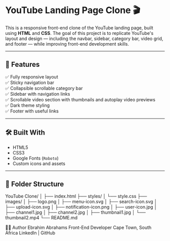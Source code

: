 # YouTube Landing Page Clone 🎬

This is a responsive front-end clone of the YouTube landing page, built using **HTML** and **CSS**. The goal of this project is to replicate YouTube's layout and design — including the navbar, sidebar, category bar, video grid, and footer — while improving front-end development skills.

---

## 📸 Features

✅ Fully responsive layout  
✅ Sticky navigation bar  
✅ Collapsible scrollable category bar  
✅ Sidebar with navigation links  
✅ Scrollable video section with thumbnails and autoplay video previews  
✅ Dark theme styling  
✅ Footer with useful links  

---

## 🛠️ Built With

- HTML5
- CSS3
- Google Fonts (`Roboto`)
- Custom icons and assets

---

## 📁 Folder Structure

YouTube Clone/
│
├── index.html
├── styles/
│ └── style.css
├── images/
│ ├── logo.png
│ ├── menu-icon.svg
│ ├── search-icon.svg
│ ├── upload-icon.svg
│ ├── notification-icon.png
│ ├── user-icon.jpg
│ ├── channel1.jpg
│ ├── channel2.jpg
│ ├── thumbnail1.jpg
│ └── thumbnail2.mp4
└── README.md

🙋‍♂️ Author
Ebrahim Abrahams
Front-End Developer
Cape Town, South Africa
LinkedIn | GitHub

